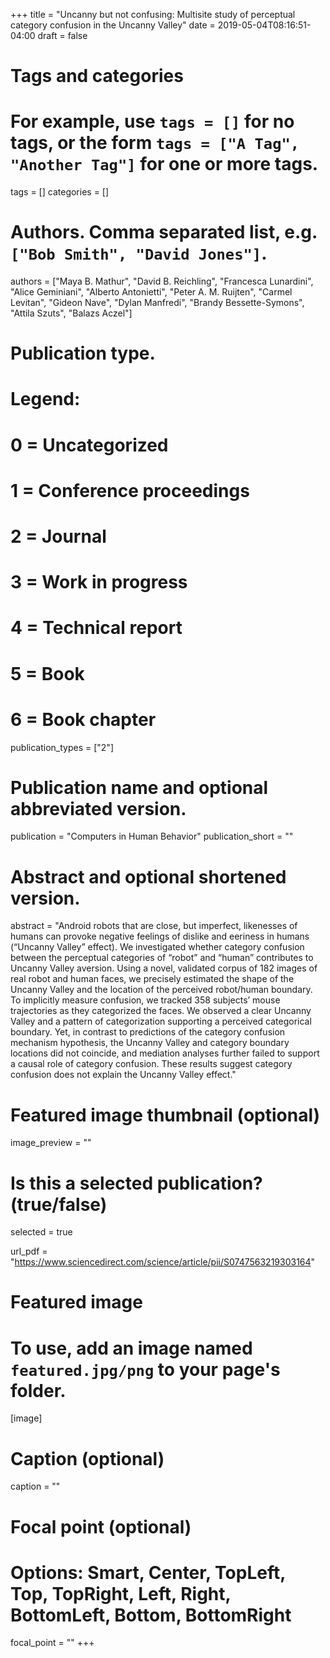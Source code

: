 +++
title = "Uncanny but not confusing:  Multisite study of perceptual category confusion in the Uncanny Valley"
date = 2019-05-04T08:16:51-04:00
draft = false

# Tags and categories
# For example, use `tags = []` for no tags, or the form `tags = ["A Tag", "Another Tag"]` for one or more tags.
tags = []
categories = []

# Authors. Comma separated list, e.g. `["Bob Smith", "David Jones"]`.
authors = ["Maya B. Mathur", "David B. Reichling", "Francesca Lunardini", "Alice Geminiani", "Alberto Antonietti", "Peter A. M. Ruijten", "Carmel Levitan", "Gideon Nave", "Dylan Manfredi", "Brandy Bessette-Symons", "Attila Szuts", "Balazs Aczel"]


# Publication type.
# Legend:
# 0 = Uncategorized
# 1 = Conference proceedings
# 2 = Journal
# 3 = Work in progress
# 4 = Technical report
# 5 = Book
# 6 = Book chapter
publication_types = ["2"]

# Publication name and optional abbreviated version.
publication = "Computers in Human Behavior"
publication_short = ""

# Abstract and optional shortened version.
abstract = "Android robots that are close, but imperfect, likenesses of humans can provoke negative feelings of dislike and eeriness in humans (“Uncanny Valley” effect). We investigated whether category confusion between the perceptual categories of “robot” and “human” contributes to Uncanny Valley aversion. Using a novel, validated corpus of 182 images of real robot and human faces, we precisely estimated the shape of the Uncanny Valley and the location of the perceived robot/human boundary. To implicitly measure confusion, we tracked 358 subjects’ mouse trajectories as they categorized the faces. We observed a clear Uncanny Valley and a pattern of categorization supporting a perceived categorical boundary. Yet, in contrast to predictions of the category confusion mechanism hypothesis, the Uncanny Valley and category boundary locations did not coincide, and mediation analyses further failed to support a causal role of category confusion. These results suggest category confusion does not explain the Uncanny Valley effect."

# Featured image thumbnail (optional)
image_preview = ""

# Is this a selected publication? (true/false)
selected = true

url_pdf = "https://www.sciencedirect.com/science/article/pii/S0747563219303164"

# Featured image
# To use, add an image named `featured.jpg/png` to your page's folder. 
[image]
  # Caption (optional)
  caption = ""

  # Focal point (optional)
  # Options: Smart, Center, TopLeft, Top, TopRight, Left, Right, BottomLeft, Bottom, BottomRight
  focal_point = ""
+++
